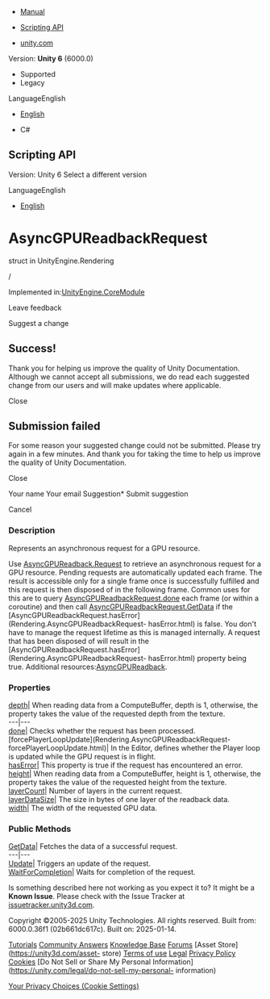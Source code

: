[ ]()

  * [Manual](../Manual/index.html)
  * [Scripting API](../ScriptReference/index.html)

  * [unity.com](https://unity.com/)

Version: **Unity 6** (6000.0)

  * Supported
  * Legacy

LanguageEnglish

  * [English]()

  * C#

[ ](https://docs.unity3d.com)

## Scripting API

Version: Unity 6 Select a different version

LanguageEnglish

  * [English]()

# AsyncGPUReadbackRequest

struct in UnityEngine.Rendering

/

Implemented in:[UnityEngine.CoreModule](UnityEngine.CoreModule.html)

Leave feedback

Suggest a change

## Success!

Thank you for helping us improve the quality of Unity Documentation. Although
we cannot accept all submissions, we do read each suggested change from our
users and will make updates where applicable.

Close

## Submission failed

For some reason your suggested change could not be submitted. Please <a>try
again</a> in a few minutes. And thank you for taking the time to help us
improve the quality of Unity Documentation.

Close

Your name Your email Suggestion* Submit suggestion

Cancel

[ ]()

### Description

Represents an asynchronous request for a GPU resource.

Use [AsyncGPUReadback.Request](Rendering.AsyncGPUReadback.Request.html) to
retrieve an asynchronous request for a GPU resource. Pending requests are
automatically updated each frame. The result is accessible only for a single
frame once is successfully fulfilled and this request is then disposed of in
the following frame. Common uses for this are to query
[AsyncGPUReadbackRequest.done](Rendering.AsyncGPUReadbackRequest-done.html)
each frame (or within a coroutine) and then call
[AsyncGPUReadbackRequest.GetData](Rendering.AsyncGPUReadbackRequest.GetData.html)
if the [AsyncGPUReadbackRequest.hasError](Rendering.AsyncGPUReadbackRequest-
hasError.html) is false. You don't have to manage the request lifetime as this
is managed internally. A request that has been disposed of will result in the
[AsyncGPUReadbackRequest.hasError](Rendering.AsyncGPUReadbackRequest-
hasError.html) property being true. Additional
resources:[AsyncGPUReadback](Rendering.AsyncGPUReadback.html).

### Properties

[depth](Rendering.AsyncGPUReadbackRequest-depth.html)| When reading data from
a ComputeBuffer, depth is 1, otherwise, the property takes the value of the
requested depth from the texture.  
---|---  
[done](Rendering.AsyncGPUReadbackRequest-done.html)| Checks whether the
request has been processed.  
[forcePlayerLoopUpdate](Rendering.AsyncGPUReadbackRequest-
forcePlayerLoopUpdate.html)| In the Editor, defines whether the Player loop is
updated while the GPU request is in flight.  
[hasError](Rendering.AsyncGPUReadbackRequest-hasError.html)| This property is
true if the request has encountered an error.  
[height](Rendering.AsyncGPUReadbackRequest-height.html)| When reading data
from a ComputeBuffer, height is 1, otherwise, the property takes the value of
the requested height from the texture.  
[layerCount](Rendering.AsyncGPUReadbackRequest-layerCount.html)| Number of
layers in the current request.  
[layerDataSize](Rendering.AsyncGPUReadbackRequest-layerDataSize.html)| The
size in bytes of one layer of the readback data.  
[width](Rendering.AsyncGPUReadbackRequest-width.html)| The width of the
requested GPU data.  
  
### Public Methods

[GetData](Rendering.AsyncGPUReadbackRequest.GetData.html)| Fetches the data of
a successful request.  
---|---  
[Update](Rendering.AsyncGPUReadbackRequest.Update.html)| Triggers an update of
the request.  
[WaitForCompletion](Rendering.AsyncGPUReadbackRequest.WaitForCompletion.html)|
Waits for completion of the request.  
  
Is something described here not working as you expect it to? It might be a
**Known Issue**. Please check with the Issue Tracker at
[issuetracker.unity3d.com](https://issuetracker.unity3d.com).

Copyright ©2005-2025 Unity Technologies. All rights reserved. Built from:
6000.0.36f1 (02b661dc617c). Built on: 2025-01-14.

[Tutorials](https://unity3d.com/learn) [Community
Answers](https://answers.unity3d.com) [Knowledge
Base](https://support.unity3d.com/hc/en-us)
[Forums](https://forum.unity3d.com) [Asset Store](https://unity3d.com/asset-
store) [Terms of use](https://docs.unity3d.com/Manual/TermsOfUse.html)
[Legal](https://unity.com/legal) [Privacy
Policy](https://unity.com/legal/privacy-policy)
[Cookies](https://unity.com/legal/cookie-policy) [Do Not Sell or Share My
Personal Information](https://unity.com/legal/do-not-sell-my-personal-
information)

[Your Privacy Choices (Cookie Settings)](javascript:void\(0\);)

